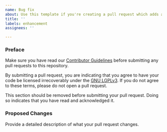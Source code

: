 ```yaml
---
name: Bug fix
about: Use this template if you're creating a pull request which adds a feature or other enhancement
title: ''
labels: enhancement
assignees: ''

---
```


### Preface

Make sure you have read our [Contributor Guidelines](/CONTRIBUTING.md) before submitting any pull requests to this
repository.

By submitting a pull request, you are indicating that you agree to have your code be licensed irrecoverably under the
[GNU LGPLv3](/LICENSE.txt). If you do not agree to these terms,  please do not open a pull request.

This section should be removed before submitting your pull request. Doing so indicates that you have read and
acknowledged it.

### Proposed Changes

Provide a detailed description of what your pull request changes.

